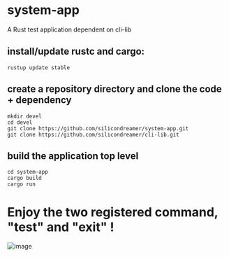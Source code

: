 # system-app
A Rust test application dependent on cli-lib

## install/update rustc and cargo:
```
rustup update stable
```

## create a repository directory and clone the code + dependency
```
mkdir devel
cd devel
git clone https://github.com/silicondreamer/system-app.git
git clone https://github.com/silicondreamer/cli-lib.git
```



## build the application top level
```
cd system-app
cargo build
cargo run
```

# Enjoy the two registered command, "test" and "exit" !

![image](https://user-images.githubusercontent.com/30495614/152697676-68a9fa98-f48c-41d3-a486-a041001ecca8.png)

